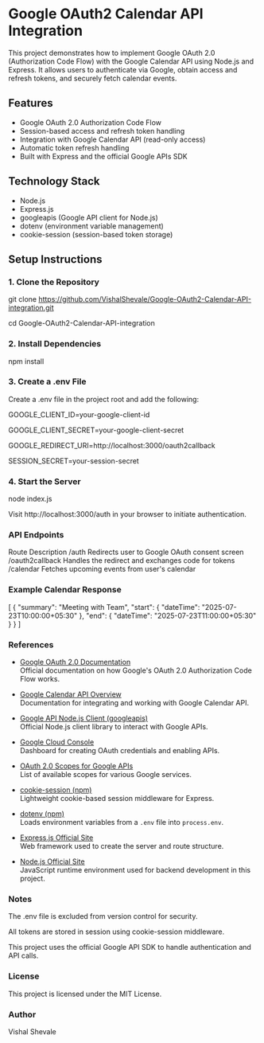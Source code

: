 # Google OAuth2 Calendar API Integration

This project demonstrates how to implement Google OAuth 2.0 (Authorization Code Flow) with the Google Calendar API using Node.js and Express. It allows users to authenticate via Google, obtain access and refresh tokens, and securely fetch calendar events.

## Features

- Google OAuth 2.0 Authorization Code Flow
- Session-based access and refresh token handling
- Integration with Google Calendar API (read-only access)
- Automatic token refresh handling
- Built with Express and the official Google APIs SDK

## Technology Stack

- Node.js
- Express.js
- googleapis (Google API client for Node.js)
- dotenv (environment variable management)
- cookie-session (session-based token storage)

## Setup Instructions

### 1. Clone the Repository

git clone https://github.com/VishalShevale/Google-OAuth2-Calendar-API-integration.git

cd Google-OAuth2-Calendar-API-integration

### 2. Install Dependencies

npm install

### 3. Create a .env File
Create a .env file in the project root and add the following:

GOOGLE_CLIENT_ID=your-google-client-id

GOOGLE_CLIENT_SECRET=your-google-client-secret

GOOGLE_REDIRECT_URI=http://localhost:3000/oauth2callback

SESSION_SECRET=your-session-secret

### 4. Start the Server

node index.js

Visit http://localhost:3000/auth in your browser to initiate authentication.

### API Endpoints
Route	Description
/auth	Redirects user to Google OAuth consent screen
/oauth2callback	Handles the redirect and exchanges code for tokens
/calendar	Fetches upcoming events from user's calendar

### Example Calendar Response

[
  {
    "summary": "Meeting with Team",
    "start": { "dateTime": "2025-07-23T10:00:00+05:30" },
    "end": { "dateTime": "2025-07-23T11:00:00+05:30" }
  }
]

### References
- [Google OAuth 2.0 Documentation](https://developers.google.com/identity/protocols/oauth2)  
  Official documentation on how Google's OAuth 2.0 Authorization Code Flow works.

- [Google Calendar API Overview](https://developers.google.com/calendar/api)  
  Documentation for integrating and working with Google Calendar API.

- [Google API Node.js Client (googleapis)](https://github.com/googleapis/google-api-nodejs-client)  
  Official Node.js client library to interact with Google APIs.

- [Google Cloud Console](https://console.cloud.google.com/)  
  Dashboard for creating OAuth credentials and enabling APIs.

- [OAuth 2.0 Scopes for Google APIs](https://developers.google.com/identity/protocols/oauth2/scopes)  
  List of available scopes for various Google services.

- [cookie-session (npm)](https://www.npmjs.com/package/cookie-session)  
  Lightweight cookie-based session middleware for Express.

- [dotenv (npm)](https://www.npmjs.com/package/dotenv)  
  Loads environment variables from a `.env` file into `process.env`.

- [Express.js Official Site](https://expressjs.com/)  
  Web framework used to create the server and route structure.

- [Node.js Official Site](https://nodejs.org/)  
  JavaScript runtime environment used for backend development in this project.

### Notes
The .env file is excluded from version control for security.

All tokens are stored in session using cookie-session middleware.

This project uses the official Google API SDK to handle authentication and API calls.

### License
This project is licensed under the MIT License.

### Author
Vishal Shevale
